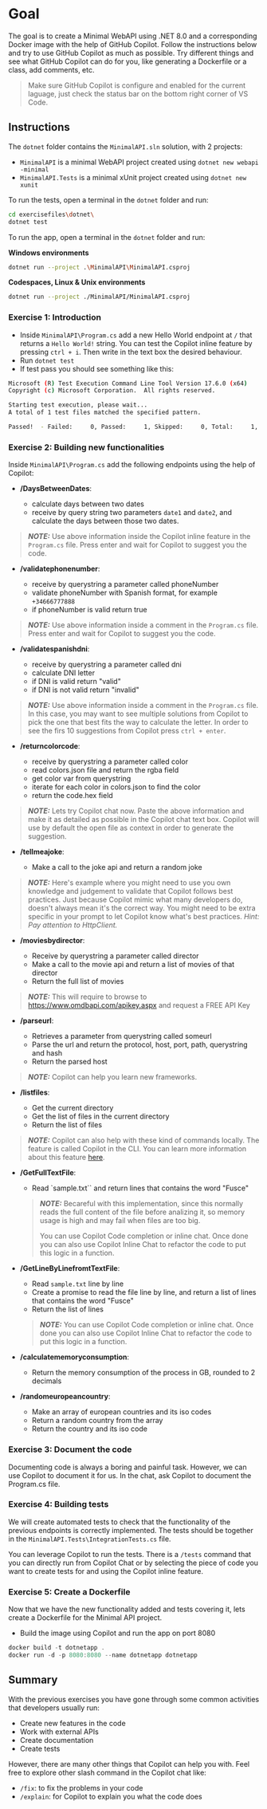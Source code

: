 # Goal

The goal is to create a Minimal WebAPI using .NET 8.0 and a corresponding Docker image with the help of GitHub Copilot.
Follow the instructions below and try to use GitHub Copilot as much as possible.
Try different things and see what GitHub Copilot can do for you, like generating a Dockerfile or a class, add comments, etc.

> Make sure GitHub Copilot is configure and enabled for the current laguage, just check the status bar on the bottom right corner of VS Code.

## Instructions

The `dotnet` folder contains the `MinimalAPI.sln` solution, with 2 projects:

- `MinimalAPI` is a minimal WebAPI project created using `dotnet new webapi -minimal`
- `MinimalAPI.Tests` is a minimal xUnit project created using `dotnet new xunit`

To run the tests, open a terminal in the `dotnet` folder and run:

``` bash
cd exercisefiles\dotnet\
dotnet test
```

To run the app, open a terminal in the `dotnet` folder and run:

**Windows environments**
``` bash
dotnet run --project .\MinimalAPI\MinimalAPI.csproj
```

**Codespaces, Linux & Unix environments**
``` bash
dotnet run --project ./MinimalAPI/MinimalAPI.csproj
```

### Exercise 1: Introduction

- Inside `MinimalAPI\Program.cs` add a new Hello World endpoint at `/` that returns a `Hello World!` string. You can test the Copilot inline feature by pressing `ctrl + i`. Then write in the text box the desired behaviour. 
- Run `dotnet test`
- If test pass you should see something like this:

``` bash
Microsoft (R) Test Execution Command Line Tool Version 17.6.0 (x64)
Copyright (c) Microsoft Corporation.  All rights reserved.

Starting test execution, please wait...
A total of 1 test files matched the specified pattern.

Passed!  - Failed:     0, Passed:     1, Skipped:     0, Total:     1, Duration: < 1 ms - MinimalAPI.Tests.dll
```

### Exercise 2: Building new functionalities


Inside `MinimalAPI\Program.cs` add the following endpoints using the help of Copilot:

- **/DaysBetweenDates**: 

    * calculate days between two dates
    * receive by query string two parameters `date1` and `date2`, and calculate the days between those two dates.

> **_NOTE:_** Use above information inside the Copilot inline feature in the `Program.cs` file. Press enter and wait for Copilot to suggest you the code.

- **/validatephonenumber**: 

    * receive by querystring a parameter called phoneNumber
    * validate phoneNumber with Spanish format, for example `+34666777888`
    * if phoneNumber is valid return true

> **_NOTE:_** Use above information inside a comment in the `Program.cs` file. Press enter and wait for Copilot to suggest you the code.

- **/validatespanishdni**:

    * receive by querystring a parameter called dni
    * calculate DNI letter
    * if DNI is valid return "valid"
    * if DNI is not valid return "invalid"

> **_NOTE:_** Use above information inside a comment in the `Program.cs` file. In this case, you may want to see multiple solutions from Copilot to pick the one that best fits the way to calculate the letter. In order to see the firs 10 suggestions from Copilot press `ctrl + enter`. 

- **/returncolorcode**:

    * receive by querystring a parameter called color
    * read colors.json file and return the rgba field
    * get color var from querystring
    * iterate for each color in colors.json to find the color
    * return the code.hex field

> **_NOTE:_** Lets try Copilot chat now. Paste the above information and make it as detailed as possible in the Copilot chat text box. Copilot will use by default the open file as context in order to generate the suggestion.

- **/tellmeajoke**:

    * Make a call to the joke api and return a random joke

> **_NOTE:_** Here's example where you might need to use you own knowledge and judgement
to validate that Copilot follows best practices. Just because Copilot mimic 
what many developers do, doesn't always mean it's the correct way. You might need 
to be extra specific in your prompt to let Copilot know what's best practices. 
_Hint: Pay attention to HttpClient._
        
- **/moviesbydirector**:

    * Receive by querystring a parameter called director
    * Make a call to the movie api and return a list of movies of that director
    * Return the full list of movies

> **_NOTE:_** This will require to browse to https://www.omdbapi.com/apikey.aspx and request a FREE API Key

- **/parseurl**:

    * Retrieves a parameter from querystring called someurl
    * Parse the url and return the protocol, host, port, path, querystring and hash
    * Return the parsed host

> **_NOTE:_** Copilot can help you learn new frameworks.

- **/listfiles**:

    * Get the current directory
    * Get the list of files in the current directory
    * Return the list of files

> **_NOTE:_** Copilot can also help with these kind of commands locally. The feature is called Copilot in the CLI. You can learn more information about this feature [here](https://docs.github.com/en/copilot/github-copilot-in-the-cli/about-github-copilot-in-the-cli).

- **/GetFullTextFile**:

  * Read `sample.txt`` and return lines that contains the word "Fusce"

  > **_NOTE:_** Becareful with this implementation, since this normally reads the full content of the file before analizing it, so memory usage is high and may fail when files are too big.
  >
  > You can use Copilot Code completion or inline chat. Once done you can also use Copilot Inline Chat to refactor the code to put this logic in a function.

- **/GetLineByLinefromtTextFile**:

  * Read `sample.txt` line by line
  * Create a promise to read the file line by line, and return a list of lines that contains the word "Fusce"
  * Return the list of lines

  > **_NOTE:_** You can use Copilot Code completion or inline chat. Once done you can also use Copilot Inline Chat to refactor the code to put this logic in a function.

- **/calculatememoryconsumption**:

    * Return the memory consumption of the process in GB, rounded to 2 decimals

- **/randomeuropeancountry**:

    * Make an array of european countries and its iso codes
    * Return a random country from the array
    * Return the country and its iso code

### Exercise 3: Document the code

Documenting code is always a boring and painful task. However, we can use Copilot to document it for us. In the chat, ask Copilot to document the Program.cs file. 

### Exercise 4: Building tests

We will create automated tests to check that the functionality of the previous endpoints is correctly implemented. The tests should be together in the `MinimalAPI.Tests\IntegrationTests.cs` file.

You can leverage Copilot to run the tests. There is a `/tests` command that you can directly run from Copilot Chat or by selecting the piece of code you want to create tests for and using the Copilot inline feature. 

### Exercise 5: Create a Dockerfile

Now that we have the new functionality added and tests covering it, lets create a Dockerfile for the Minimal API project. 

- Build the image using Copilot and run the app on port 8080

``` powershell
docker build -t dotnetapp .
docker run -d -p 8080:8080 --name dotnetapp dotnetapp
```

## Summary

With the previous exercises you have gone through some common activities that developers usually run:
- Create new features in the code
- Work with external APIs
- Create documentation
- Create tests

However, there are many other things that Copilot can help you with. Feel free to explore other slash command in the Copilot chat like:
- `/fix`: to fix the problems in your code
- `/explain`: for Copilot to explain you what the code does